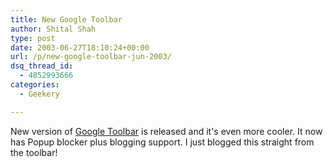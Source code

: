 ```yaml
---
title: New Google Toolbar
author: Shital Shah
type: post
date: 2003-06-27T18:10:24+00:00
url: /p/new-google-toolbar-jun-2003/
dsq_thread_id:
  - 4852993666
categories:
  - Geekery

---
```

New version of [Google Toolbar][1] is released and it's even more cooler. It now has Popup blocker plus blogging support. I just blogged this straight from the toolbar!

 [1]: http://toolbar.google.com